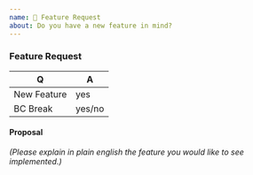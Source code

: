 ```yaml
---
name: 🎉 Feature Request
about: Do you have a new feature in mind?
---
```


### Feature Request

|    Q        |   A
|------------ | ------
| New Feature | yes
| BC Break    | yes/no


#### Proposal

_(Please explain in plain english the feature you would like to see implemented.)_

